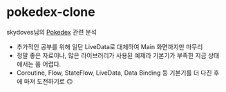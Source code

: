 # pokedex-clone                 
skydoves님의 [Pokedex](https://github.com/skydoves/Pokedex) 관련 분석           
- 추가적인 공부를 위해 일단 LiveData로 대체하여 Main 화면까지만 마무리                                
- 정말 좋은 자료이나, 많은 라이브러리가 사용된 예제라 기본기가 부족한 지금 상태에서는 쫌 어렵다.         
- Coroutine, Flow, StateFlow, LiveData, Data Binding 등 기본기를 더 다진 후에 마저 도전하기로 🙃                      

